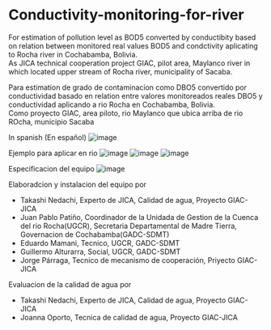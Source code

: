 # Conductivity-monitoring-for-river  
For estimation of pollution level as BOD5 converted by conductibity based on relation between monitored real values BOD5 and condctivity aplicating to Rocha river in Cochabamba, Bolivia.  
As JICA technical cooperation project GIAC, pilot area, Maylanco river in which located upper stream of Rocha river, municipality of Sacaba.  
  
Para estimation de grado de contaminacion como DBO5 convertido por conductividad basado en relation entre valores monitoreados reales DBO5 y conductividad aplicando a rio Rocha en Cochabamba, Bolivia.  
Como proyecto GIAC, area piloto, rio Maylanco que ubica arriba de rio ROcha, municipio Sacaba  

In spanish (En español)
![image](https://user-images.githubusercontent.com/104662112/166089554-09cc8612-f527-45e8-a5e1-4feb1c6d57f9.png)

Ejemplo para aplicar en rio
![image](https://user-images.githubusercontent.com/104662112/166089643-4306f39e-bb2a-470d-8ae9-d1f51a83115c.png)
![image](https://user-images.githubusercontent.com/104662112/166089654-e9f53764-23cb-4020-abc4-487612bcbc74.png)
![image](https://user-images.githubusercontent.com/104662112/166089672-83dcc1e2-6b5a-471c-9046-e68fcf68afe0.png)

Especificacion del equipo
![image](https://user-images.githubusercontent.com/104662112/166089796-bbbc481f-87e5-4b02-b07f-c204b3456048.png)
  
Elaboradcion y instalacion del equipo por  
- Takashi Nedachi, Experto de JICA, Calidad de agua, Proyecto GIAC-JICA  
- Juan Pablo Patiño, Coordinador de la Unidada de Gestion de la Cuenca del rio Rocha(UGCR), Secretaria Departamental de Madre Tierra, Governacion de Cochabamba(GADC-SDMT)  
- Eduardo Mamani, Tecnico, UGCR, GADC-SDMT  
- Guillermo Alturarra, Social, UGCR, GADC-SDMT  
- Jorge Párraga, Tecnico de mecanismo de cooperación, Priyecto GIAC-JICA  
  
Evaluacion de la calidad de agua por
- Takashi Nedachi, Experto de JICA, Calidad de agua, Proyecto GIAC-JICA  
- Joanna Oporto, Tecnica de calidad de agua, Proyecto GIAC-JICA
